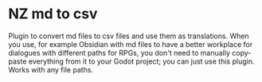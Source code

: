 # NZ md to csv
Plugin to convert md files to csv files and use them as translations. When you use, for example Obsidian with md files to have a better workplace for dialogues with different paths for RPGs, you don't need to manually copy-paste everything from it to your Godot project; you can just use this plugin.
Works with any file paths.
